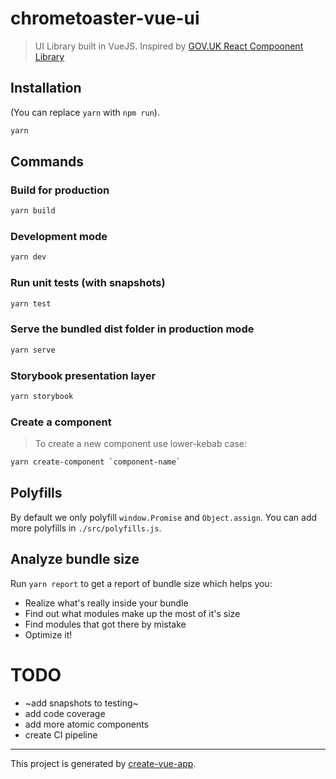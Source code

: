 # chrometoaster-vue-ui

> UI Library built in VueJS. Inspired by [GOV.UK React Compoonent Library](https://github.com/UKHomeOffice/govuk-react)

## Installation
(You can replace `yarn` with `npm run`).

```bash
yarn
```

## Commands
### Build for production
```bash
yarn build
```
### Development mode
```bash
yarn dev
```
### Run unit tests (with snapshots)
```bash
yarn test
```
### Serve the bundled dist folder in production mode
```bash
yarn serve
```
### Storybook presentation layer
```bash
yarn storybook
```
### Create a component
> To create a new component use lower-kebab case:
```bash
yarn create-component `component-name`
```

## Polyfills

By default we only polyfill `window.Promise` and `Object.assign`. You can add more polyfills in `./src/polyfills.js`.

## Analyze bundle size

Run `yarn report` to get a report of bundle size which helps you:

- Realize what's really inside your bundle
- Find out what modules make up the most of it's size
- Find modules that got there by mistake
- Optimize it!

# TODO
- ~add snapshots to testing~
- add code coverage
- add more atomic components
- create CI pipeline


---

This project is generated by [create-vue-app](https://github.com/vue-land/create-vue-app).
